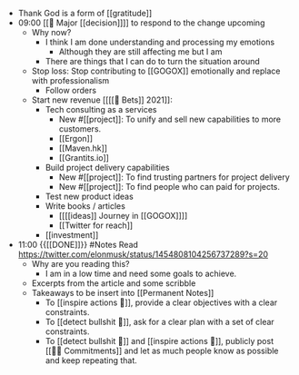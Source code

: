 - Thank God is a form of [[gratitude]]
- 09:00 [[🎯 Major [[decision]]]] to respond to the change upcoming
    - Why now?
        - I think I am done understanding and processing my emotions
            - Although they are still affecting me but I am
        - There are things that I can do to turn the situation around
    - Stop loss: Stop contributing to [[GOGOX]] emotionally and replace with professionalism
        - Follow orders
    - Start new revenue [[[[🔮 Bets]] 2021]]:
        - Tech consulting as a services
            - New #[[project]]: To unify and sell new capabilities to more customers.
            - [[Ergon]]
            - [[Maven.hk]]
            - [[Grantits.io]]
        - Build project delivery capabilities
            - New #[[project]]: To find trusting partners for project delivery 
            - New #[[project]]: To find people who can paid for projects.
        - Test new product ideas
        - Write books / articles
            - [[[[ideas]] Journey in [[GOGOX]]]]
            - [[Twitter for reach]]
        - [[investment]]
- 11:00 {{[[DONE]]}} #Notes Read https://twitter.com/elonmusk/status/1454808104256737289?s=20 
    - Why are you reading this?
        - I am in a low time and need some goals to achieve.
    - Excerpts from the article and some scribble
    - Takeaways to be insert into [[Permanent Notes]]
        - To [[inspire actions 🔨]], provide a clear objectives with a clear constraints.
        - To [[detect bullshit 💩]], ask for a clear plan with a set of clear constraints.
        - To [[detect bullshit 💩]] and [[inspire actions 🔨]], publicly post [[💪🏻 Commitments]] and let as much people know as possible and keep repeating that.
